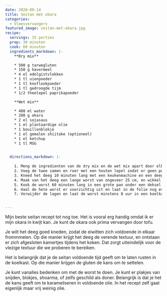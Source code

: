 ```yaml
---
date: 2020-09-14
title: Seitan met okara
categories:
  - Vleesvervangers
featured_image: seitan-met-okara.jpg
recipe:
  servings: 15 porties
  prep: 30 minuten
  cook: 60 minuten
  ingredients_markdown: |-
    **Dry mix**

    * 500 g tarwegluten
    * 150 g havermeel
    * 4 el edelgistvlokken
    * 1 tl uienpoeder
    * 1 tl knoflookpoeder
    * 1 tl gedroogde tijm
    * 1/2 theelepel paprikapoeder

    **Wet mix**

    * 400 ml water
    * 200 g okara
    * 2 el sojasaus
    * 1 el plantaardige olie
    * 1 bouillonblokje
    * 1 el gemalen shiitake (optioneel)
    * 1 el ketchup
    * 1 tl MSG

  
  directions_markdown: |-
    
    1. Meng de ingredienten van de dry mix en de wet mix apart door elkaar.
    2. Voeg de twee samen en roer met een houten lepel zodat er geen poeder meer overblijft.
    3. Kneed het deeg 10 minuten lang met een keukenmachine en een deeghaak, of doe het met de hand.
    4. Maak van het deeg een lange worst van ongeveer 25 cm, en wikkel deze strak in met een laag bakpapier, een laag aluminiumfolie en een laag huishoudfolie. Draai hem met de uiteinden telkens strak. Het is de bedoeling dat er geen water in komt en dat de worst in beperkte mate kan uitzetten.
    5. Kook de worst 60 minuten lang in een grote pan onder een deksel met sudderend water op een laag pitje. Laat het water dus niet koken!
    6. Haal de hete worst er voorzichtig uit en laat in de folie nog even afkoelen.
    7. Verwijder de lagen en laat de worst minstens 8 uur in een koelkast rusten.


---
```


Mijn beste seitan recept tot nog toe. Het is vooral erg handig omdat ik er mijn okara in kwijt kan. Je kunt de okara ook prima vervangen door tofu.

Je wilt het deeg goed kneden, zodat de eiwitten zich voldoende in elkaar frommmelen. Op die manier krijgt het deeg de verende textuur, en ontstaan er zich afgesloten kamertjes tijdens het koken. Dat zorgt uiteindelijk voor de vlezige textuur die we proberen te bereiken.

Het is belangrijk dat je de seitan voldoende tijd geeft om te laten rusten in de koelkast. Op die manier krijgen de gluten de kans om te settelen.

Je kunt vanalles bedenken om met de worst te doen. Je kunt er plakjes van snijden, blokjes, shoarma, of zelfs geschild als doner. Belangrijk is dat je het de kans geeft om te karameliseren in voldoende olie. In het recept zelf gaat eigenlijk maar vrij weinig olie.